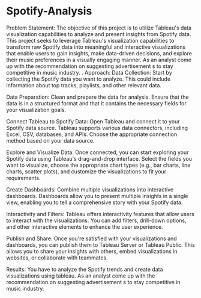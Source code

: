 # Spotify-Analysis
Problem Statement:
The objective of this project is to utilize Tableau's data visualization capabilities to
analyze and present insights from Spotify data. This project seeks to leverage Tableau's
visualization capabilities to transform raw Spotify data into meaningful and interactive
visualizations that enable users to gain insights, make data-driven decisions, and explore their
music preferences in a visually engaging manner. As an analyst come up with the
recommendation on suggesting advertisement s to stay competitive in music industry.
.
Approach:
Data Collection: Start by collecting the Spotify data you want to analyze. This could include
information about top tracks, playlists, and other relevant data.

Data Preparation: Clean and prepare the data for analysis. Ensure that the data is in a
structured format and that it contains the necessary fields for your visualization goals.

Connect Tableau to Spotify Data: Open Tableau and connect it to your Spotify data source.
Tableau supports various data connectors, including Excel, CSV, databases, and APIs. Choose
the appropriate connection method based on your data source.

Explore and Visualize Data: Once connected, you can start exploring your Spotify data using
Tableau's drag-and-drop interface. Select the fields you want to visualize, choose the
appropriate chart types (e.g., bar charts, line charts, scatter plots), and customize the
visualizations to fit your requirements.

Create Dashboards: Combine multiple visualizations into interactive dashboards. Dashboards
allow you to present multiple insights in a single view, enabling you to tell a comprehensive
story with your Spotify data.

Interactivity and Filters: Tableau offers interactivity features that allow users to interact with
the visualizations. You can add filters, drill-down options, and other interactive elements to
enhance the user experience.

Publish and Share: Once you're satisfied with your visualizations and dashboards, you can
publish them to Tableau Server or Tableau Public. This allows you to share your insights with
others, embed visualizations in websites, or collaborate with teammates.

Results:
You have to analyze the Spotify trends and create data visualizations using tableau. As an
analyst come up with the recommendation on suggesting advertisement s to stay competitive
in music industry.
